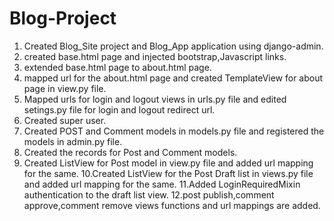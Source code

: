 # Blog-Project
1. Created Blog_Site project and Blog_App application using django-admin.
2. created base.html page and injected bootstrap,Javascript links.
3. extended base.html page to about.html page.
4. mapped url for the about.html page and created TemplateView for about page in view.py file.
5. Mapped urls for login and logout views in urls.py file and edited setings.py file for login and logout redirect url.
6. Created super user.
7. Created POST and Comment models in models.py file and registered the models in admin.py file.
8. Created the records for Post and Comment models.
9. Created ListView for Post model in view.py file and added url mapping for the same.
10.Created ListView for the Post Draft list in views.py file and added url mapping for the same.
11.Added LoginRequiredMixin authentication to the draft list view.
12.post publish,comment approve,comment remove views functions and url mappings are added.
